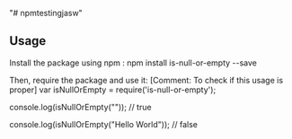 "# npmtestingjasw" 

<Description of what the package does>



## Usage

Install the package using npm :
 npm install is-null-or-empty --save



Then, require the package and use it:
 [Comment: To check if this usage is proper]
 var isNullOrEmpty = require('is-null-or-empty');

 console.log(isNullOrEmpty("")); // true

 console.log(isNullOrEmpty("Hello World")); // false
